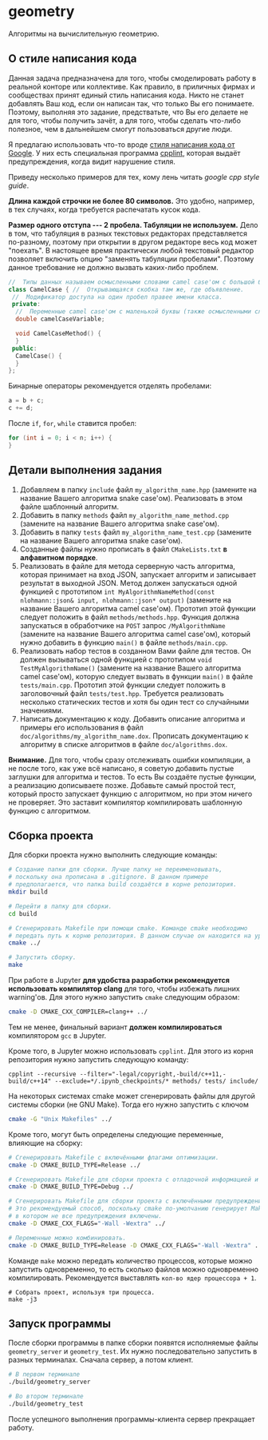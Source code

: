 # geometry

Алгоритмы на вычислительную геометрию.

## О стиле написания кода

Данная задача предназначена для того, чтобы смоделировать работу в реальной конторе или коллективе. Как правило, в приличных фирмах и сообществах принят единый стиль написания кода. Никто не станет добавлять Ваш код, если он написан так, что только Вы его понимаете. Поэтому, выполняя это задание, предстватьте, что Вы его делаете не для того, чтобы получить зачёт, а для того, чтобы сделать что-либо полезное, чем в дальнейшем смогут пользоваться другие люди.

Я предлагаю использовать что-то вроде [стиля написания кода от Google](https://google.github.io/styleguide/cppguide.html). У них есть специальная программа [cpplint](https://github.com/cpplint/cpplint), которая выдаёт предупреждения, когда видит нарушение стиля.

Приведу несколько примеров для тех, кому лень читать *google cpp style guide*.

**Длина каждой строчки не более 80 символов.** Это удобно, например, в тех случаях, когда требуется распечатать кусок кода.

**Размер одного отступа --- 2 пробела. Табуляции не используем.** Дело в том, что табуляция в разных текстовых редакторах представляется по-разному, поэтому при открытии в другом редакторе весь код может "поехать". В настоящее время практически любой текстовый редактор позволяет включить опцию "заменять табуляции пробелами". Поэтому данное требование не должно вызвать каких-либо проблем.

```c++
//  Типы данных называем осмысленными словами camel case'ом с большой буквы.
class CamelCase { //  Открывающаяся скобка там же, где объявление.
 //  Модификатор доступа на один пробел правее имени класса.
 private:
  //  Переменные camel case'ом с маленькой буквы (также осмысленными словами).
  double camelCaseVariable;

  void CamelCaseMethod() {
  }
 public:
  CamelCase() {
  }
};
```

Бинарные операторы рекомендуется отделять пробелами:
```c++
a = b + c;
c += d;
```

После `if`, `for`, `while` ставится пробел:
```c++
for (int i = 0; i < n; i++) {
}
```

## Детали выполнения задания

1. Добавляем в папку `include` файл `my_algorithm_name.hpp` (замените на название Вашего алгоритма snake case'ом). Реализовать в этом файле шаблонный алгоритм.
2. Добавить в папку `methods` файл `my_algorithm_name_method.cpp` (замените на название Вашего алгоритма snake case'ом).
3. Добавить в папку `tests` файл `my_algorithm_name_test.cpp` (замените на название Вашего алгоритма snake case'ом).
4. Созданные файлы нужно прописать в файл `CMakeLists.txt` **в алфавитном порядке**.
5. Реализовать в файле для метода серверную часть алгоритма, которая принимает на вход JSON, запускает алгоритм и записывает результат в выходной JSON. Метод должен запускаться одной функцией с прототипом `int MyAlgorithmNameMethod(const nlohmann::json& input, nlohmann::json* output)` (замените на название Вашего алгоритма camel case'ом). Прототип этой функции следует положить в файл `methods/methods.hpp`. Функция должна запускаться в обработчике на `POST` запрос `/MyAlgorithmName` (замените на название Вашего алгоритма camel case'ом), который нужно добавить в функцию `main()` в файле `methods/main.cpp`.
6. Реализовать набор тестов в созданном Вами файле для тестов. Он должен вызываться одной функцией с прототипом `void TestMyAlgorithmName()` (замените на название Вашего алгоритма camel case'ом), которую следует вызвать в функции `main()` в файле `tests/main.cpp`. Прототип этой функции следует положить в заголовочный файл `tests/test.hpp`. Требуется реализовать несколько статических тестов и хотя бы один тест со случайными значениями.
7. Написать документацию к коду. Добавить описание алгоритма и примеры его использования в файл `doc/algorithms/my_algorithm_name.dox`. Прописать документацию к алгоритму в списке алгоритмов в файле `doc/algorithms.dox`.

**Внимание.**
Для того, чтобы сразу отслеживать ошибки компиляции, а не после того, как уже всё написано, я советую добавить пустые заглушки для алгоритма и тестов. То есть Вы создаёте пустые функции, а реализацию дописываете позже. Добавьте самый простой тест, который просто запускает функцию с алгоритмом, но при этом ничего не проверяет. Это заставит компилятор компилировать шаблонную функцию с алгоритмом.

## Сборка проекта

Для сборки проекта нужно выполнить следующие команды:
```bash
# Создание папки для сборки. Лучше папку не переименовывать,
# поскольку она прописана в .gitignore. В данном примере
# предполагается, что папка build создаётся в корне репозитория.
mkdir build

# Перейти в папку для сборки.
cd build

# Сгенерировать Makefile при помощи cmake. Команде cmake необходимо
# передать путь к корню репозитория. В данном случае он находится на уровень выше.
cmake ../

# Запустить сборку.
make
```

При работе в Jupyter **для удобства разработки рекомендуется использовать компилятор clang** для того, чтобы избежать лишних warning'ов. Для этого нужно запустить `cmake` следующим образом:
```bash
cmake -D CMAKE_CXX_COMPILER=clang++ ../
```
Тем не менее, финальный вариант **должен компилироваться** компилятором `gcc` в Jupyter.

Кроме того, в Jupyter можно использовать `cpplint`. Для этого из корня репозитория нужно запустить следующую команду:
```
cpplint --recursive --filter="-legal/copyright,-build/c++11,-build/c++14" --exclude=*/.ipynb_checkpoints/* methods/ tests/ include/
```

На некоторых системах cmake может сгенерировать файлы для другой системы сборки (не GNU Make). Тогда его нужно
запустить с ключом
```bash
cmake -G "Unix Makefiles" ../
```

Кроме того, могут быть определены следующие переменные, влияющие на сборку:
```bash
# Сгенерировать Makefile с включёнными флагами оптимизации.
cmake -D CMAKE_BUILD_TYPE=Release ../

# Сгенерировать Makefile для сборки проекта с отладочной информацией и без оптимизаций.
cmake -D CMAKE_BUILD_TYPE=Debug ../

# Сгенерировать Makefile для сборки проекта с включёнными предупреждениями компилятора.
# Это рекомендуемый способ, поскольку cmake по-умолчанию генерирует Makefile,
# в котором не все предупреждения включены.
cmake -D CMAKE_CXX_FLAGS="-Wall -Wextra" ../

# Переменные можно комбинировать.
cmake -D CMAKE_BUILD_TYPE=Release -D CMAKE_CXX_FLAGS="-Wall -Wextra" ../
```

Команде `make` можно передать количество процессов, которые можно запустить одновременно, то есть сколько файлов можно одновременно компилировать. Рекомендуется выставлять `кол-во ядер процессора + 1`.
```
# Собрать проект, используя три процесса.
make -j3
```

## Запуск программы

После сборки программы в папке сборки появятся исполняемые файлы `geometry_server` и  `geometry_test`. Их нужно последовательно запустить в разных терминалах. Сначала сервер, а потом клиент.

```bash
# В первом терминале
./build/geometry_server

# Во втором терминале
./build/geometry_test
```

После успешного выполнения программы-клиента сервер прекращает работу.
